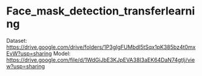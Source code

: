 # Face_mask_detection_transferlearning
Dataset: https://drive.google.com/drive/folders/1P3gIgFUMbdl5tSqx1pK385bz4t0mxEvW?usp=sharing
Model: https://drive.google.com/file/d/1WdGiJbE3KJpEVA38I3aEK64DaN74gtIj/view?usp=sharing
